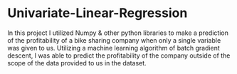 # Univariate-Linear-Regression
In this project I utilized Numpy & other python libraries to make a prediction of the profitability of a bike sharing company when only a single variable was given to us. Utilizing a machine learning algorithm of batch gradient descent, I was able to predict the profitability of the company outside of the scope of the data provided to us in the dataset.
